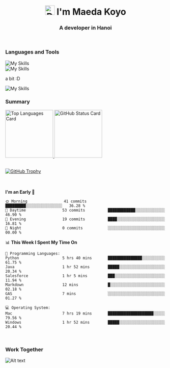 <h1 align="center">
  <img src="https://raw.githubusercontent.com/Tarikul-Islam-Anik/Animated-Fluent-Emojis/master/Emojis/Animals/Dragon%20Face.png" alt="Dragon Face" width="30" height="30"/> I'm Maeda Koyo
</h1>
<h3 align="center">A developer in Hanoi</h3>

<br/>

<h3 align="left">Languages and Tools</h3>

![My Skills](https://skillicons.dev/icons?theme=dark&i=py,django,fastapi,flask,js,nodejs,express,ts,nestjs)
<br/>
![My Skills](https://skillicons.dev/icons?theme=dark&i=aws,azure,graphql,prisma,mysql,docker,raspberrypi,vscode,php)

<p>a bit :D</p>

![My Skills](https://skillicons.dev/icons?theme=dark&i=bun,elysia,svelte)
<br/>

<h3 align="left">Summary</h3>

<p align="left">
  <!-- <a href="#">
    <img alt="Top Languages Card" height="177px" src="https://github-readme-stats.vercel.app/api/top-langs/?username=MaedaKoyo&layout=compact&theme=chartreuse-dark&langs_count=6" />
  </a> -->
  <a href="#">
    <img alt="Top Languages Card" height="150px" src="https://github-readme-stats.vercel.app/api/top-langs/?username=MaedaKoyo&theme=chartreuse-dark&langs_count=6&layout=compact" />
  </a>
  <!-- <a href="#">
    <img alt="GitHub Status Card" height="177px" src="https://github-readme-stats.vercel.app/api?username=MaedaKoyo&theme=chartreuse-dark&show_icons=true&include_all_commits=true&count_private=false"/>
  </a> -->
  <a href="#">
    <img alt="GitHub Status Card" height="150px" src="https://github-readme-stats.vercel.app/api?username=MaedaKoyo&theme=chartreuse-dark&show_icons=true&include_all_commits=true"/>
  </a>
</p>
<br>


<a href="#">
  <img alt="GitHub Trophy" height=""130px src="https://github-profile-trophy.vercel.app/?username=MaedaKoyo&theme=onestar&no-frame=true&column=-1&no-bg=false&rank=SECRET,SSS,SS,S,AAA,AA,A,B,C" />
</a>
<br>
<br>
<br>

<!--
<p align="left"><img src="/metrics.plugin.achievements.compact.svg" alt="Metrics" width="700"></p>
-->

<!--START_SECTION:waka-->
**I'm an Early 🐤** 

```text
🌞 Morning                41 commits          █████████░░░░░░░░░░░░░░░░   36.28 % 
🌆 Daytime                53 commits          ████████████░░░░░░░░░░░░░   46.90 % 
🌃 Evening                19 commits          ████░░░░░░░░░░░░░░░░░░░░░   16.81 % 
🌙 Night                  0 commits           ░░░░░░░░░░░░░░░░░░░░░░░░░   00.00 % 
```


📊 **This Week I Spent My Time On** 

```text
💬 Programming Languages: 
Python                   5 hrs 40 mins       ███████████████░░░░░░░░░░   61.75 % 
Java                     1 hr 52 mins        █████░░░░░░░░░░░░░░░░░░░░   20.34 % 
Salesforce               1 hr 5 mins         ███░░░░░░░░░░░░░░░░░░░░░░   11.94 % 
Markdown                 12 mins             █░░░░░░░░░░░░░░░░░░░░░░░░   02.18 % 
GAS                      7 mins              ░░░░░░░░░░░░░░░░░░░░░░░░░   01.27 % 

💻 Operating System: 
Mac                      7 hrs 19 mins       ████████████████████░░░░░   79.56 % 
Windows                  1 hr 52 mins        █████░░░░░░░░░░░░░░░░░░░░   20.44 % 
```


<!--END_SECTION:waka-->

<!--
<p align="left">
  <a href="#">
    <img alt="GitHub Profile Summary Cards Details" src="https://raw.githubusercontent.com/MaedaKoyo/MaedaKoyo/main/profile-summary-card-output/github_dark/0-profile-details.svg" width="100%"/>
  </a>
</p>
<p align="left">
    <img alt="GitHub Profile Summary Cards Language Commit" src="https://raw.githubusercontent.com/MaedaKoyo/MaedaKoyo/main/profile-summary-card-output/github_dark/2-most-commit-language.svg" width="50%" /><img alt="GitHub Profile Summary Cards Productive Time" src="https://raw.githubusercontent.com/MaedaKoyo/MaedaKoyo/main/profile-summary-card-output/github_dark/4-productive-time.svg" width="50%" />
</p>
-->


<br>
<h3 align="left">Work Together</h3>

![Alt text](https://spotify-recently-played-readme.vercel.app/api?user=rillex12&width=880px)
